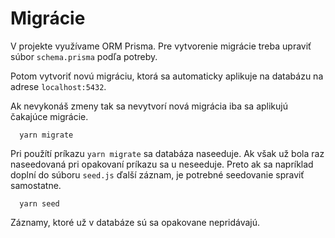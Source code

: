 # Migrácie

V projekte využívame ORM Prisma. Pre vytvorenie migrácie treba upraviť súbor `schema.prisma` podľa potreby.

Potom vytvoriť novú migráciu, ktorá sa automaticky aplikuje na databázu na adrese `localhost:5432`.

Ak nevykonáš zmeny tak sa nevytvorí nová migrácia iba sa aplikujú čakajúce migrácie.

```git title="Vytvorenie novej migrácie alebo aplikovanie migrácií"
  yarn migrate
```
Pri použítí príkazu `yarn migrate` sa databáza naseeduje. Ak však už bola raz naseedovaná pri opakovaní príkazu sa u neseeduje. Preto ak sa napríklad doplní do súboru `seed.js` ďalší záznam, je potrebné seedovanie spraviť samostatne.

```git title="Seedovanie databázy"
  yarn seed
```
Záznamy, ktoré už v databáze sú sa opakovane nepridávajú.